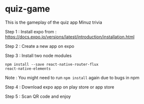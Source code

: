 # quiz-game
This is the gameplay of the quiz app Minuz trivia

Step 1 : Install expo from : https://docs.expo.io/versions/latest/introduction/installation.html

Step 2 : Create a new app on expo

Step 3 : Install two node modules

<code>npm install --save react-native-router-flux react-native-elements</code>
  
  Note : You might need to run <code>npm install</code> again due to bugs in npm

Step 4 : Download expo app on play store or app store 

Step 5 : Scan QR code and enjoy

